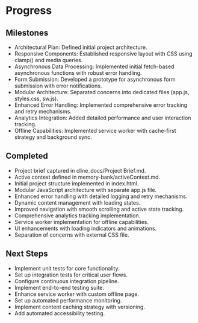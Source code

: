 # Progress

## Milestones

- Architectural Plan: Defined initial project architecture.
- Responsive Components: Established responsive layout with CSS using clamp() and media queries.
- Asynchronous Data Processing: Implemented initial fetch-based asynchronous functions with robust error handling.
- Form Submission: Developed a prototype for asynchronous form submission with error notifications.
- Modular Architecture: Separated concerns into dedicated files (app.js, styles.css, sw.js).
- Enhanced Error Handling: Implemented comprehensive error tracking and retry mechanisms.
- Analytics Integration: Added detailed performance and user interaction tracking.
- Offline Capabilities: Implemented service worker with cache-first strategy and background sync.

## Completed

- Project brief captured in cline_docs/Project Brief.md.
- Active context defined in memory-bank/activeContext.md.
- Initial project structure implemented in index.html.
- Modular JavaScript architecture with separate app.js file.
- Enhanced error handling with detailed logging and retry mechanisms.
- Dynamic content management with loading states.
- Improved navigation with smooth scrolling and active state tracking.
- Comprehensive analytics tracking implementation.
- Service worker implementation for offline capabilities.
- UI enhancements with loading indicators and animations.
- Separation of concerns with external CSS file.

## Next Steps

- Implement unit tests for core functionality.
- Set up integration tests for critical user flows.
- Configure continuous integration pipeline.
- Implement end-to-end testing suite.
- Enhance service worker with custom offline page.
- Set up automated performance monitoring.
- Implement content caching strategy with versioning.
- Add automated accessibility testing.
